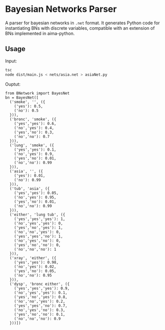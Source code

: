 # Bayesian Networks Parser
A parser for bayesian networks in `.net` format. It generates Python code for instantiating BNs with discrete variables, compatible with an extension of BNs implemented in aima-python.

## Usage
Input:
```bash
tsc
node dist/main.js < nets/asia.net > asiaNet.py
```
Ouptut:
```
from BNetwork import BayesNet
bn = BayesNet([
  ('smoke', '', ({
    ('yes'): 0.5,
    ('no'): 0.5
  })),
  ('bronc', 'smoke', ({
    ('yes','yes'): 0.6,
    ('no','yes'): 0.4,
    ('yes','no'): 0.3,
    ('no','no'): 0.7
  })),
  ('lung', 'smoke', ({
    ('yes','yes'): 0.1,
    ('no','yes'): 0.9,
    ('yes','no'): 0.01,
    ('no','no'): 0.99
  })),
  ('asia', '', ({
    ('yes'): 0.01,
    ('no'): 0.99
  })),
  ('tub', 'asia', ({
    ('yes','yes'): 0.05,
    ('no','yes'): 0.95,
    ('yes','no'): 0.01,
    ('no','no'): 0.99
  })),
  ('either', 'lung tub', ({
    ('yes','yes','yes'): 1,
    ('no','yes','yes'): 0,
    ('yes','no','yes'): 1,
    ('no','no','yes'): 0,
    ('yes','yes','no'): 1,
    ('no','yes','no'): 0,
    ('yes','no','no'): 0,
    ('no','no','no'): 1
  })),
  ('xray', 'either', ({
    ('yes','yes'): 0.98,
    ('no','yes'): 0.02,
    ('yes','no'): 0.05,
    ('no','no'): 0.95
  })),
  ('dysp', 'bronc either', ({
    ('yes','yes','yes'): 0.9,
    ('no','yes','yes'): 0.1,
    ('yes','no','yes'): 0.8,
    ('no','no','yes'): 0.2,
    ('yes','yes','no'): 0.7,
    ('no','yes','no'): 0.3,
    ('yes','no','no'): 0.1,
    ('no','no','no'): 0.9
  }))])
```